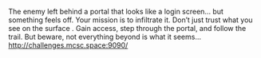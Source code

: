 The enemy left behind a portal that looks like a login screen… but something feels off. Your mission is to infiltrate it. Don’t just trust what you see on the surface . Gain access, step through the portal, and follow the trail. But beware, not everything beyond is what it seems…
http://challenges.mcsc.space:9090/ 
